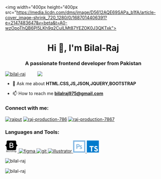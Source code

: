 <img width="400px height="400px src="https://media.licdn.com/dms/image/D5612AQE69SAPa_b1fA/article-cover_image-shrink_720_1280/0/1687014406391?e=2147483647&v=beta&t=A0-wzOpoThQB6Pl5LKh9q2CuILMt87YEZOK0J3QKTxk">
<h1 align="center">Hi 👋, I'm Bilal-Raj</h1>
<h3 align="center">A passionate frontend developer from Pakistan</h3>
<img align="right" src="https://media.licdn.com/dms/image/D5612AQE69SAPa_b1fA/article-cover_image-shrink_720_1280/0/1687014406391?e=2147483647&v=beta&t=A0-wzOpoThQB6Pl5LKh9q2CuILMt87YEZOK0J3QKTxk" width="400px" >

<p align="left"> <a href="https://github.com/ryo-ma/github-profile-trophy"><img src="https://github-profile-trophy.vercel.app/?username=bilal-raj" alt="bilal-raj" /></a> </p>

- 💬 Ask me about **HTML.CSS,JS,JSON,JQUERY,BOOTSTRAP**

- 📫 How to reach me **bilalraj975@gmail.com**

<h3 align="left">Connect with me:</h3>
<p align="left">
<a href="https://fb.com/rajput" target="blank"><img align="center" src="https://raw.githubusercontent.com/rahuldkjain/github-profile-readme-generator/master/src/images/icons/Social/facebook.svg" alt="rajput" height="30" width="40" /></a>
<a href="https://instagram.com/raj-production-786" target="blank"><img align="center" src="https://raw.githubusercontent.com/rahuldkjain/github-profile-readme-generator/master/src/images/icons/Social/instagram.svg" alt="raj-production-786" height="30" width="40" /></a>
<a href="https://www.youtube.com/c/raj-production-7867" target="blank"><img align="center" src="https://raw.githubusercontent.com/rahuldkjain/github-profile-readme-generator/master/src/images/icons/Social/youtube.svg" alt="raj-production-7867" height="30" width="40" /></a>
</p>

<h3 align="left">Languages and Tools:</h3>
<p align="left"> <a href="https://getbootstrap.com" target="_blank" rel="noreferrer"> <img src="https://raw.githubusercontent.com/devicons/devicon/master/icons/bootstrap/bootstrap-plain-wordmark.svg" alt="bootstrap" width="40" height="40"/> </a> <a href="https://www.figma.com/" target="_blank" rel="noreferrer"> <img src="https://www.vectorlogo.zone/logos/figma/figma-icon.svg" alt="figma" width="40" height="40"/> </a> <a href="https://git-scm.com/" target="_blank" rel="noreferrer"> <img src="https://www.vectorlogo.zone/logos/git-scm/git-scm-icon.svg" alt="git" width="40" height="40"/> </a> <a href="https://www.adobe.com/in/products/illustrator.html" target="_blank" rel="noreferrer"> <img src="https://www.vectorlogo.zone/logos/adobe_illustrator/adobe_illustrator-icon.svg" alt="illustrator" width="40" height="40"/> </a> <a href="https://www.photoshop.com/en" target="_blank" rel="noreferrer"> <img src="https://raw.githubusercontent.com/devicons/devicon/master/icons/photoshop/photoshop-line.svg" alt="photoshop" width="40" height="40"/> </a> <a href="https://www.typescriptlang.org/" target="_blank" rel="noreferrer"> <img src="https://raw.githubusercontent.com/devicons/devicon/master/icons/typescript/typescript-original.svg" alt="typescript" width="40" height="40"/> </a> </p>

<p><img align="center" src="https://github-readme-stats.vercel.app/api/top-langs?username=bilal-raj&show_icons=true&locale=en&layout=compact" alt="bilal-raj" /></p>

<p><img align="center" src="https://github-readme-streak-stats.herokuapp.com/?user=bilal-raj&" alt="bilal-raj" /></p>
